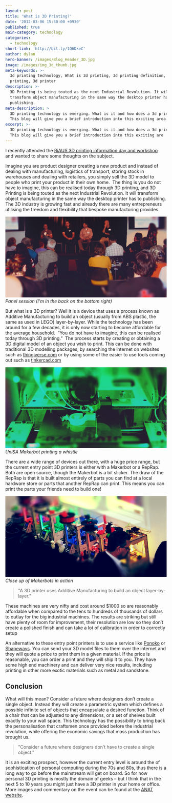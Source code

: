 ```yaml
---
layout: post
title: 'What is 3D Printing?'
date: '2012-03-06 15:30:00 +0930'
published: true
main-category: technology
categories:
  - technology
short-link: 'http://bit.ly/1Q6DkeC'
author: dylan
hero-banner: /images/Blog_Header_3D.jpg
image: /images/img_3d_thumb.jpg
meta-keywords: >-
  3d printing technology, What is 3d printing, 3d printing definition, 3d
  printing, 3d printer
description: >-
  3D Printing is being touted as the next Industrial Revolution. It will
  transform object manufacturing in the same way the desktop printer has to
  publishing.
meta-description: >
  3D printing technology is emerging. What is it and how does a 3d printer work?
  This blog will give you a brief introduction into this exciting area.
excerpt: >-
  3D printing technology is emerging. What is it and how does a 3d printer work?
  This blog will give you a brief introduction into this exciting are
---
```


I recently attended the [RiAUS 3D printing information day and workshop](http://riaus.org.au/programs-and-events/3d-printing-the-next-industrial-revolution/) and wanted to share some thoughts on the subject.

Imagine you are product designer creating a new product and instead of dealing with manufacturing, logistics of transport, storing stock in warehouses and dealing with retailers, you simply sell the 3D model to people who print your product in their own home.
​
The thing is you do not have to imagine, this can be realised today through 3D printing, and 3D Printing is being touted as the next Industrial Revolution. It will transform object manufacturing in the same way the desktop printer has to publishing. The 3D industry is growing fast and already there are many entrepreneurs utilising the freedom and flexibility that bespoke manufacturing provides.

![](/images/img_3d_1.jpg)
*Panel session (I'm in the back on the bottom right)*

But what is a 3D printer? Well it is a device that uses a process known as Additive Manufacturing to build an object (usually from ABS plastic, the same as used in LEGO) layer-by-layer. While the technology has been around for a few decades, it is only now starting to become affordable for the average household.
​
“You do not have to imagine, this can be realised today through 3D printing.”
​
The process starts by creating or obtaining a 3D digital model of an object you wish to print. This can be done with traditional 3D modelling packages, by searching the internet on websites such as [thingiverse.com](http://thingiverse.com) or by using some of the easier to use tools coming out such as [tinkercad.com](http://tinkercad.com)

![](/images/img_3d_2.jpg)
*UniSA Makerbot printing a whistle*

There are a wide range of devices out there, with a huge price range, but the current entry point 3D printers is either with a Makerbot or a RepRap. Both are open source, though the Makerbot is a bit slicker. The draw of the RepRap is that it is built almost entirely of parts you can find at a local hardware store or parts that another RepRap can print. This means you can print the parts your friends need to build one!

![](/images/img_3d_3.jpg)
*Close up of Makerbots in action*

> "A 3D printer uses Additive Manufacturing to build an object layer-by-layer."

These machines are very nifty and cost around $1000 so are reasonably affordable when compared to the tens to hundreds of thousands of dollars to outlay for the big industrial machines. The results are striking but still have plenty of room for improvement, their resolution are low so they don’t create a polished finish and can take a lot of calibration in order to correctly setup

An alternative to these entry point printers is to use a service like [Ponoko](http://www.ponoko.com/) or [Shapeways](http://www.shapeways.com/). You can send your 3D model files to them over the internet and they will quote a price to print them in a given material. If the price is reasonable, you can order a print and they will ship it to you. They have some high end machinery and can deliver very nice results, including printing in other more exotic materials such as metal and sandstone.

Conclusion
----------
What will this mean? Consider a future where designers don’t create a single object. Instead they will create a parametric system which defines a possible infinite set of objects that encapsulate a desired function. Think of a chair that can be adjusted to any dimensions, or a set of shelves built exactly to your wall space. This technology has the possibility to bring back the personalisation that craftsmen once provided before the industrial revolution, while offering the economic savings that mass production has brought us.

> "Consider a future where designers don’t have to create a single object."

It is an exciting prospect, however the current entry level is around the of sophistication of personal computing during the 70s and 80s, thus there is a long way to go before the mainstream will get on board. So for now personal 3D printing is mostly the domain of geeks – but I think that in the next 5 to 10 years you might just have a 3D printer in your home or office.
​
More images and commentary on the event can be found at the [ANAT website](http://makerblog.anat.org.au/2012/02/3d-printing-forum-riaus-20th-feb-2012-photos/).
